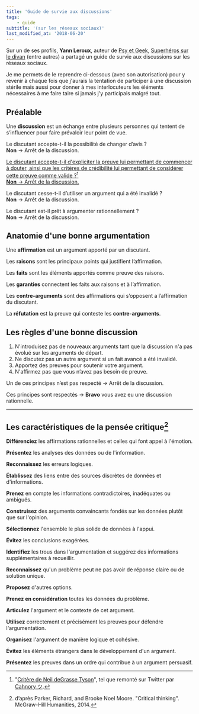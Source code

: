 ```yaml
---
title: 'Guide de survie aux discussions'
tags:
    - guide
subtitle: '(sur les réseaux sociaux)'
last_modified_at: '2018-06-20'
---
```


Sur un de ses profils, **Yann Leroux**, auteur de
[Psy et Geek](http://www.psyetgeek.com/),
[Superhéros sur le divan](http://superherossurledivan.blogspot.fr/) (entre
autres) a partagé un guide de survie aux discussions sur les réseaux sociaux.

Je me permets de le reprendre ci-dessous (avec son autorisation) pour y revenir
à chaque fois que j'aurais la tentation de participer à une discussion stérile
mais aussi pour donner à mes interlocuteurs les éléments nécessaires à me faire
taire si jamais j'y participais malgré tout.

<!-- more -->

## Préalable

Une **discussion** est un échange entre plusieurs personnes qui tentent de
s’influencer pour faire prévaloir leur point de vue.

Le discutant accepte-t-il la possibilité de changer d’avis ?  
**Non** → Arrêt de la discussion.

<ins class="bloc" datetime="2018-06-20">Le discutant accepte-t-il d'expliciter
la preuve lui permettant de commencer à douter, ainsi que les critères de
crédibilité lui permettant de considérer cette preuve comme valide ?[^nt]<br/>
**Non** → Arrêt de la discussion.</ins>

[^nt]:

    "[Critère de Neil deGrasse Tyson](https://www.youtube.com/watch?time_continue=60&v=Zni00B36f7E)",
    tel que remonté sur Twitter par [Cahnory ツ](https://twitter.com/cahnory).

Le discutant cesse-t-il d’utiliser un argument qui a été invalidé ?  
**Non** → Arrêt de la discussion.

Le discutant est-il prêt à argumenter rationnellement ?  
**Non** → Arrêt de la discussion.

## Anatomie d'une bonne argumentation

Une **affirmation** est un argument apporté par un discutant.

Les **raisons** sont les principaux points qui justifient l’affirmation.

Les **faits** sont les éléments apportés comme preuve des raisons.

Les **garanties** connectent les faits aux raisons et à l’affirmation.

Les **contre-arguments** sont des affirmations qui s’opposent a l’affirmation du
discutant.

La **réfutation** est la preuve qui conteste les **contre-arguments**.

## Les règles d'une bonne discussion

1.  N'introduisez pas de nouveaux arguments tant que la discussion n'a pas
    évolué sur les arguments de départ.
1.  Ne discutez pas un autre argument si un fait avancé a été invalidé.
1.  Apportez des preuves pour soutenir votre argument.
1.  N'affirmez pas que vous n’avez pas besoin de preuve.

Un de ces principes n’est pas respecté → Arrêt de la discussion.

Ces principes sont respectés → **Bravo** vous avez eu une discussion
rationnelle.

---

## Les caractéristiques de la pensée critique[^1]

[^1]:

    d’après Parker, Richard, and Brooke Noel Moore. "Critical thinking".
    McGraw-Hill Humanities, 2014.

**Différenciez** les affirmations rationnelles et celles qui font appel à
l'émotion.

**Présentez** les analyses des données ou de l'information.

**Reconnaissez** les erreurs logiques.

**Établissez** des liens entre des sources discrètes de données et
d'informations.

**Prenez** en compte les informations contradictoires, inadéquates ou ambiguës.

**Construisez** des arguments convaincants fondés sur les données plutôt que sur
l'opinion.

**Sélectionnez** l'ensemble le plus solide de données à l'appui.

**Évitez** les conclusions exagérées.

**Identifiez** les trous dans l'argumentation et suggérez des informations
supplémentaires à recueillir.

**Reconnaissez** qu'un problème peut ne pas avoir de réponse claire ou de
solution unique.

**Proposez** d'autres options.

**Prenez en considération** toutes les données du problème.

**Articulez** l'argument et le contexte de cet argument.

**Utilisez** correctement et précisément les preuves pour défendre
l'argumentation.

**Organisez** l'argument de manière logique et cohésive.

**Évitez** les éléments étrangers dans le développement d'un argument.

**Présentez** les preuves dans un ordre qui contribue à un argument persuasif.

